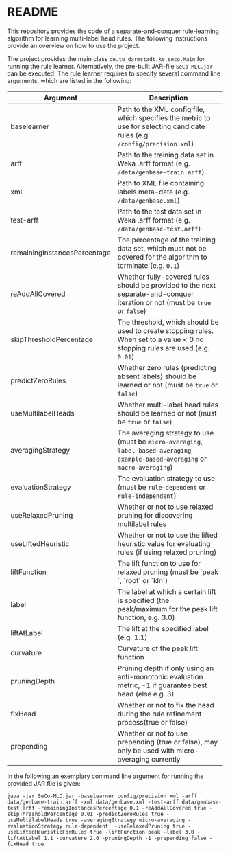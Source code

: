# README

This repository provides the code of a separate-and-conquer rule-learning algorithm for learning multi-label head rules. The following instructions provide an overview on how to use the project.

The project provides the main class `de.tu_darmstadt.ke.seco.Main` for running the rule learner. Alternatively, the pre-built JAR-file `SeCo-MLC.jar` can be executed. The rule learner requires to specify several command line arguments, which are listed in the following:

| Argument                     | Description                                                                                                                       |
|------------------------------|-----------------------------------------------------------------------------------------------------------------------------------|
| baselearner                  | Path to the XML config file, which specifies the metric to use for selecting candidate rules (e.g. `/config/precision.xml`)       |
| arff                         | Path to the training data set in Weka .arff format (e.g. `/data/genbase-train.arff`)                                              |
| xml                          | Path to XML file containing labels meta-data (e.g. `/data/genbase.xml`)                                                           |
| test-arff                    | Path to the test data set in Weka .arff format (e.g. `/data/genbase-test.arff`)                                                   |
| remainingInstancesPercentage | The percentage of the training data set, which must not be covered for the algorithm to terminate (e.g. `0.1`)                    |
| reAddAllCovered               | Whether fully-covered rules should be provided to the next separate-and-conquer iteration or not (must be `true` or `false`)     |
| skipThresholdPercentage      | The threshold, which should be used to create stopping rules. When set to a value < 0 no stopping rules are used (e.g. `0.01`)    |
| predictZeroRules             | Whether zero rules (predicting absent labels) should be learned or not (must be `true` or `false`)                                |
| useMultilabelHeads           | Whether multi-label head rules should be learned or not (must be `true` or `false`)                                               |
| averagingStrategy            | The averaging strategy to use (must be `micro-averaging`, `label-based-averaging`, `example-based-averaging` or `macro-averaging`)|
| evaluationStrategy           | The evaluation strategy to use (must be `rule-dependent` or `rule-independent`)												   |
| useRelaxedPruning            | Whether or not to use relaxed pruning for discovering multilabel rules                                                            |
| useLiftedHeuristic		   | Whether or not to use the lifted heuristic value for evaluating rules (if using relaxed pruning)                                  |
| liftFunction                 | The lift function to use for relaxed pruning (must be ´peak´, ´root´ or ´kln´)												       |
| label                        | The label at which a certain lift is specified (the peak/maximum for the peak lift function, e.g. 3.0)                            |
| liftAtLabel                  | The lift at the specified label (e.g. 1.1)   																					   |
| curvature                    | Curvature of the peak lift function                                                                                               |
| pruningDepth                 | Pruning depth if only using an anti-monotonic evaluation metric, -1 if guarantee best head (else e.g. 3)						   |
| fixHead                      | Whether or not to fix the head during the rule refinement process(true or false)  												   |
| prepending                   | Whether or not to use prepending (true or false), may only be used with micro-averaging currently                                 |  

In the following an exemplary command line argument for running the provided JAR file is given:

```
java -jar SeCo-MLC.jar -baselearner config/precision.xml -arff data/genbase-train.arff -xml data/genbase.xml -test-arff data/genbase-test.arff -remainingInstancesPercentage 0.1 -reAddAllCovered true -skipThresholdPercentage 0.01 -predictZeroRules true -useMultilabelHeads true -averagingStrategy micro-averaging -evaluationStrategy rule-dependent  -useRelaxedPruning true -useLiftedHeuristicForRules true -liftFunction peak -label 3.0 -liftAtLabel 1.1 -curvature 2.0 -pruningDepth -1 -prepending false -fixHead true
```
